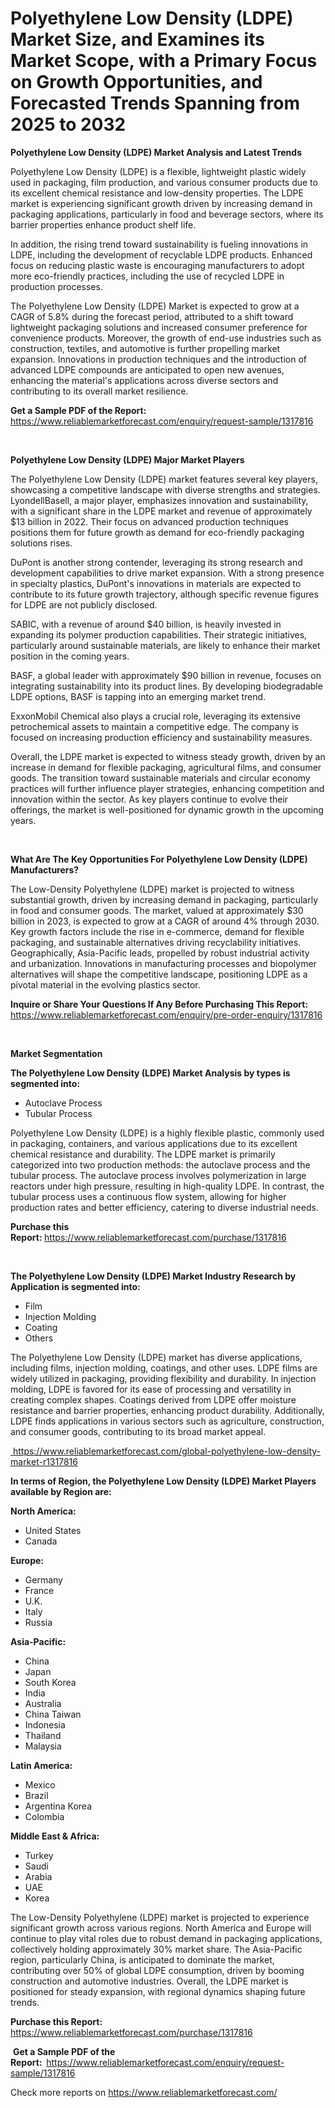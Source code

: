 <p><h1>Polyethylene Low Density (LDPE) Market Size, and Examines its Market Scope, with a Primary Focus on Growth Opportunities, and Forecasted Trends Spanning from 2025 to 2032</h1></p><p><strong>Polyethylene Low Density (LDPE) Market Analysis and Latest Trends</strong></p>
<p><p>Polyethylene Low Density (LDPE) is a flexible, lightweight plastic widely used in packaging, film production, and various consumer products due to its excellent chemical resistance and low-density properties. The LDPE market is experiencing significant growth driven by increasing demand in packaging applications, particularly in food and beverage sectors, where its barrier properties enhance product shelf life. </p><p>In addition, the rising trend toward sustainability is fueling innovations in LDPE, including the development of recyclable LDPE products. Enhanced focus on reducing plastic waste is encouraging manufacturers to adopt more eco-friendly practices, including the use of recycled LDPE in production processes.</p><p>The Polyethylene Low Density (LDPE) Market is expected to grow at a CAGR of 5.8% during the forecast period, attributed to a shift toward lightweight packaging solutions and increased consumer preference for convenience products. Moreover, the growth of end-use industries such as construction, textiles, and automotive is further propelling market expansion. Innovations in production techniques and the introduction of advanced LDPE compounds are anticipated to open new avenues, enhancing the material's applications across diverse sectors and contributing to its overall market resilience.</p></p>
<p><strong>Get a Sample PDF of the Report:&nbsp;</strong> <a href="https://www.reliablemarketforecast.com/enquiry/request-sample/1317816?utm_campaign=2299&utm_medium=2&utm_source=Github&utm_content=ia&utm_term=04042025&utm_id=polyethylene-low-density-ldpe">https://www.reliablemarketforecast.com/enquiry/request-sample/1317816</a></p>
<p>&nbsp;</p>
<p><strong>Polyethylene Low Density (LDPE) Major Market Players</strong></p>
<p><p>The Polyethylene Low Density (LDPE) market features several key players, showcasing a competitive landscape with diverse strengths and strategies. LyondellBasell, a major player, emphasizes innovation and sustainability, with a significant share in the LDPE market and revenue of approximately $13 billion in 2022. Their focus on advanced production techniques positions them for future growth as demand for eco-friendly packaging solutions rises.</p><p>DuPont is another strong contender, leveraging its strong research and development capabilities to drive market expansion. With a strong presence in specialty plastics, DuPont's innovations in materials are expected to contribute to its future growth trajectory, although specific revenue figures for LDPE are not publicly disclosed.</p><p>SABIC, with a revenue of around $40 billion, is heavily invested in expanding its polymer production capabilities. Their strategic initiatives, particularly around sustainable materials, are likely to enhance their market position in the coming years.</p><p>BASF, a global leader with approximately $90 billion in revenue, focuses on integrating sustainability into its product lines. By developing biodegradable LDPE options, BASF is tapping into an emerging market trend.</p><p>ExxonMobil Chemical also plays a crucial role, leveraging its extensive petrochemical assets to maintain a competitive edge. The company is focused on increasing production efficiency and sustainability measures. </p><p>Overall, the LDPE market is expected to witness steady growth, driven by an increase in demand for flexible packaging, agricultural films, and consumer goods. The transition toward sustainable materials and circular economy practices will further influence player strategies, enhancing competition and innovation within the sector. As key players continue to evolve their offerings, the market is well-positioned for dynamic growth in the upcoming years.</p></p>
<p>&nbsp;</p>
<p><strong>What Are The Key Opportunities For Polyethylene Low Density (LDPE) Manufacturers?</strong></p>
<p><p>The Low-Density Polyethylene (LDPE) market is projected to witness substantial growth, driven by increasing demand in packaging, particularly in food and consumer goods. The market, valued at approximately $30 billion in 2023, is expected to grow at a CAGR of around 4% through 2030. Key growth factors include the rise in e-commerce, demand for flexible packaging, and sustainable alternatives driving recyclability initiatives. Geographically, Asia-Pacific leads, propelled by robust industrial activity and urbanization. Innovations in manufacturing processes and biopolymer alternatives will shape the competitive landscape, positioning LDPE as a pivotal material in the evolving plastics sector.</p></p>
<p><strong>Inquire or Share Your Questions If Any Before Purchasing This Report:</strong> <a href="https://www.reliablemarketforecast.com/enquiry/pre-order-enquiry/1317816?utm_campaign=2299&utm_medium=2&utm_source=Github&utm_content=ia&utm_term=04042025&utm_id=polyethylene-low-density-ldpe">https://www.reliablemarketforecast.com/enquiry/pre-order-enquiry/1317816</a></p>
<p>&nbsp;</p>
<p><strong>Market Segmentation</strong></p>
<p><strong>The Polyethylene Low Density (LDPE) Market Analysis by types is segmented into:</strong></p>
<p><ul><li>Autoclave Process</li><li>Tubular Process</li></ul></p>
<p><p>Polyethylene Low Density (LDPE) is a highly flexible plastic, commonly used in packaging, containers, and various applications due to its excellent chemical resistance and durability. The LDPE market is primarily categorized into two production methods: the autoclave process and the tubular process. The autoclave process involves polymerization in large reactors under high pressure, resulting in high-quality LDPE. In contrast, the tubular process uses a continuous flow system, allowing for higher production rates and better efficiency, catering to diverse industrial needs.</p></p>
<p><strong>Purchase this Report:&nbsp;</strong><a href="https://www.reliablemarketforecast.com/purchase/1317816?utm_campaign=2299&utm_medium=2&utm_source=Github&utm_content=ia&utm_term=04042025&utm_id=polyethylene-low-density-ldpe">https://www.reliablemarketforecast.com/purchase/1317816</a></p>
<p>&nbsp;</p>
<p><strong>The Polyethylene Low Density (LDPE) Market Industry Research by Application is segmented into:</strong></p>
<p><ul><li>Film</li><li>Injection Molding</li><li>Coating</li><li>Others</li></ul></p>
<p><p>The Polyethylene Low Density (LDPE) market has diverse applications, including films, injection molding, coatings, and other uses. LDPE films are widely utilized in packaging, providing flexibility and durability. In injection molding, LDPE is favored for its ease of processing and versatility in creating complex shapes. Coatings derived from LDPE offer moisture resistance and barrier properties, enhancing product durability. Additionally, LDPE finds applications in various sectors such as agriculture, construction, and consumer goods, contributing to its broad market appeal.</p></p>
<p><a href="https://www.reliablemarketforecast.com/global-polyethylene-low-density-market-r1317816?utm_campaign=2299&utm_medium=2&utm_source=Github&utm_content=ia&utm_term=04042025&utm_id=polyethylene-low-density-ldpe">&nbsp;https://www.reliablemarketforecast.com/global-polyethylene-low-density-market-r1317816</a></p>
<p><strong>In terms of Region, the Polyethylene Low Density (LDPE) Market Players available by Region are:</strong></p>
<p>
    <p> <strong> North America: </strong>
        <ul>
            <li>United States</li>
            <li>Canada</li>
        </ul>
        </p> 
    <p> <strong> Europe: </strong>
        <ul>
            <li>Germany</li>
            <li>France</li>
            <li>U.K.</li>
            <li>Italy</li>
            <li>Russia</li>
        </ul>
        </p> 
    <p> <strong> Asia-Pacific: </strong>
        <ul>
            <li>China</li>
            <li>Japan</li>
            <li>South Korea</li>
            <li>India</li>
            <li>Australia</li>
            <li>China Taiwan</li>
            <li>Indonesia</li>
            <li>Thailand</li>
            <li>Malaysia</li>
        </ul>
        </p> 
    <p> <strong> Latin America: </strong>
        <ul>
            <li>Mexico</li>
            <li>Brazil</li>
            <li>Argentina Korea</li>
            <li>Colombia</li>
        </ul>
        </p> 
    <p> <strong> Middle East & Africa: </strong>
        <ul>
            <li>Turkey</li>
            <li>Saudi</li>
            <li>Arabia</li>
            <li>UAE</li>
            <li>Korea</li>
        </ul>
    </p>
    </p>
<p><p>The Low-Density Polyethylene (LDPE) market is projected to experience significant growth across various regions. North America and Europe will continue to play vital roles due to robust demand in packaging applications, collectively holding approximately 30% market share. The Asia-Pacific region, particularly China, is anticipated to dominate the market, contributing over 50% of global LDPE consumption, driven by booming construction and automotive industries. Overall, the LDPE market is positioned for steady expansion, with regional dynamics shaping future trends.</p></p>
<p><strong>Purchase this Report: </strong><a href="https://www.reliablemarketforecast.com/purchase/1317816?utm_campaign=2299&utm_medium=2&utm_source=Github&utm_content=ia&utm_term=04042025&utm_id=polyethylene-low-density-ldpe">https://www.reliablemarketforecast.com/purchase/1317816</a></p>
<p>&nbsp;<strong>Get a Sample PDF of the Report:&nbsp;&nbsp;</strong><a href="https://www.reliablemarketforecast.com/enquiry/request-sample/1317816?utm_campaign=2299&utm_medium=2&utm_source=Github&utm_content=ia&utm_term=04042025&utm_id=polyethylene-low-density-ldpe">https://www.reliablemarketforecast.com/enquiry/request-sample/1317816</a></p>
<p><strong></strong></p>
<p>Check more reports on <a href="https://www.reliablemarketforecast.com/?utm_campaign=2299&utm_medium=2&utm_source=Github&utm_content=ia&utm_term=04042025&utm_id=polyethylene-low-density-ldpe">https://www.reliablemarketforecast.com/</a></p>